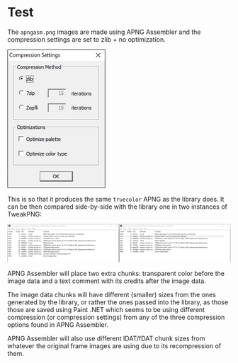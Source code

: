 # Test

The `apngasm.png` images are made using APNG Assembler and the compression
settings are set to zlib + no optimization.

![](apngasm.png)

This is so that it produces the same `truecolor` APNG as the library does.
It can be then compared side-by-side with the library one in two instances of
TweakPNG:

![](tweakpngs.png)

APNG Assembler will place two extra chunks: transparent color before the image
data and a text comment with its credits after the image data.

The image data chunks will have different (smaller) sizes from the ones
generated by the library, or rather the ones passed into the library, as those
those are saved using Paint .NET which seems to be using different compression
(or compression settings) from any of the three compression options found in
APNG Assembler.

APNG Assembler will also use different IDAT/fDAT chunk sizes from whatever the
original frame images are using due to its recompression of them.
